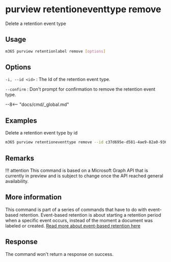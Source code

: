 # purview retentioneventtype remove

Delete a retention event type

## Usage

```sh
m365 purview retentionlabel remove [options]
```

## Options

`-i, --id <id>`
: The Id of the retention event type.

`--confirm`
: Don't prompt for confirmation to remove the retention event type.

--8<-- "docs/cmd/_global.md"

## Examples

Delete a retention event type by id

```sh
m365 purview retentioneventtype remove --id c37d695e-d581-4ae9-82a0-9364eba4291e
```

## Remarks

!!! attention
    This command is based on a Microsoft Graph API that is currently in preview and is subject to change once the API reached general availability.

## More information

This command is part of a series of commands that have to do with event-based retention. Event-based retention is about starting a retention period when a specific event occurs, instead of the moment a document was labeled or created. [Read more about event-based retention here](https://learn.microsoft.com/en-us/microsoft-365/compliance/event-driven-retention?view=o365-worldwide)

## Response

The command won't return a response on success.
